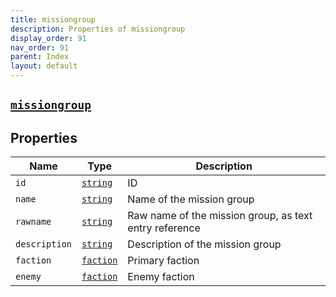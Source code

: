 ```yaml
---
title: missiongroup
description: Properties of missiongroup
display_order: 91
nav_order: 91
parent: Index
layout: default
---
```


##  [`missiongroup`](./missiongroup.html) 
## Properties
| Name | Type | Description |
|------|------|-------------|
| `id` | [`string`](./string.html) | ID |
| `name` | [`string`](./string.html) | Name of the mission group |
| `rawname` | [`string`](./string.html) | Raw name of the mission group, as text entry reference |
| `description` | [`string`](./string.html) | Description of the mission group |
| `faction` | [`faction`](./faction.html) | Primary faction |
| `enemy` | [`faction`](./faction.html) | Enemy faction |


